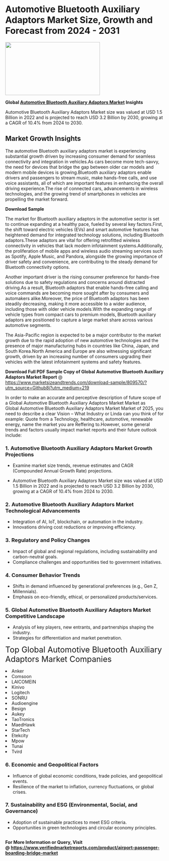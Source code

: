 <H1>Automotive Bluetooth Auxiliary Adaptors Market Size, Growth and Forecast from 2024 - 2031</H1><img class="aligncenter size-medium wp-image-584254" src="https://thirdeyenews.in/wp-content/uploads/2024/09/Global-Market-Research-300x168.jpeg" alt="" width="300" height="168" /><p><strong>Global&nbsp;<a href="https://www.marketsizeandtrends.com/download-sample/809570/?utm_source=Github8j?utm_medium=219">Automotive Bluetooth Auxiliary Adaptors Market</a> Insights</strong></p><p>Automotive Bluetooth Auxiliary Adaptors Market size was valued at USD 1.5 Billion in 2022 and is projected to reach USD 3.2 Billion by 2030, growing at a CAGR of 10.4% from 2024 to 2030.</p><p><h2>Market Growth Insights</h2> <p>The automotive Bluetooth auxiliary adaptors market is experiencing substantial growth driven by increasing consumer demand for seamless connectivity and integration in vehicles.As cars become more tech-savvy, the need for devices that bridge the gap between older car models and modern mobile devices is growing.Bluetooth auxiliary adaptors enable drivers and passengers to stream music, make hands-free calls, and use voice assistants, all of which are important features in enhancing the overall driving experience.The rise of connected cars, advancements in wireless technologies, and the growing trend of smartphones in vehicles are propelling the market forward.</p> <p><strong>Download Sample</strong></p> <p>The market for Bluetooth auxiliary adaptors in the automotive sector is set to continue expanding at a healthy pace, fueled by several key factors.First, the shift toward electric vehicles (EVs) and smart automotive features has heightened demand for integrated technology solutions, including Bluetooth adaptors.These adaptors are vital for offering retrofitted wireless connectivity in vehicles that lack modern infotainment systems.Additionally, the proliferation of mobile apps and wireless audio streaming services such as Spotify, Apple Music, and Pandora, alongside the growing importance of driver safety and convenience, are contributing to the steady demand for Bluetooth connectivity options.</p> <p>Another important driver is the rising consumer preference for hands-free solutions due to safety regulations and concerns around distracted driving.As a result, Bluetooth adaptors that enable hands-free calling and voice commands are becoming more sought after by consumers and automakers alike.Moreover, the price of Bluetooth adaptors has been steadily decreasing, making it more accessible to a wider audience, including those with older vehicle models.With the expanding range of vehicle types from compact cars to premium models, Bluetooth auxiliary adaptors are positioned to capture a large market share across various automotive segments.</p> <p>The Asia-Pacific region is expected to be a major contributor to the market growth due to the rapid adoption of new automotive technologies and the presence of major manufacturing hubs in countries like China, Japan, and South Korea.North America and Europe are also witnessing significant growth, driven by an increasing number of consumers upgrading their vehicles with the latest infotainment systems and safety features.</p> <p><span class=""><strong>Download Full PDF Sample Copy of Global Automotive Bluetooth Auxiliary Adaptors Market Report</strong> @ <a href="https://www.marketsizeandtrends.com/download-sample/809570/?utm_source=Github8j?utm_medium=219" target="_blank">https://www.marketsizeandtrends.com/download-sample/809570/?utm_source=Github8j?utm_medium=219</a></span></p><p>In order to make an accurate and perceptive description of future scope of a Global&nbsp;Automotive Bluetooth Auxiliary Adaptors Market Market as Global&nbsp;Automotive Bluetooth Auxiliary Adaptors Market Market of 2025, you need to describe a clear Vision &ndash; What Industry or Linda can you think of for example: Quote from a Technology, healthcare, automotive, renewable energy, name the market you are Reffering to.However, some general trends and factors usually impact market reports and their future outlook include:</p><h3>1.&nbsp;<strong>Automotive Bluetooth Auxiliary Adaptors Market Growth Projections</strong></h3><ul><li>Examine market size trends, revenue estimates and CAGR (Compounded Annual Growth Rate) projections.</li><li><p>Automotive Bluetooth Auxiliary Adaptors Market size was valued at USD 1.5 Billion in 2022 and is projected to reach USD 3.2 Billion by 2030, growing at a CAGR of 10.4% from 2024 to 2030.</p></li></ul><h3>2.&nbsp;<strong>Automotive Bluetooth Auxiliary Adaptors Market Technological Advancements</strong></h3><ul><li>Integration of AI, IoT, blockchain, or automation in the industry.</li><li>Innovations driving cost reductions or improving efficiency.</li></ul><h3>3.&nbsp;<strong>Regulatory and Policy Changes</strong></h3><ul><li>Impact of global and regional regulations, including sustainability and carbon-neutral goals.</li><li>Compliance challenges and opportunities tied to government initiatives.</li></ul><h3>4.&nbsp;<strong>Consumer Behavior Trends</strong></h3><ul><li>Shifts in demand influenced by generational preferences (e.g., Gen Z, Millennials).</li><li>Emphasis on eco-friendly, ethical, or personalized products/services.</li></ul><h3>5.&nbsp;<strong>Global Automotive Bluetooth Auxiliary Adaptors Market Competitive Landscape</strong></h3><ul><li>Analysis of key players, new entrants, and partnerships shaping the industry.</li><li>Strategies for differentiation and market penetration.</li></ul><p data-pm-slice="1 1 []"><span style="color: inherit; font-family: inherit; font-size: 25px;">Top Global Automotive Bluetooth Auxiliary Adaptors Market Companies</span></p><div class="" data-test-id=""><p><li>Anker</li><li> Comsoon</li><li> LAICOMEIN</li><li> Kinivo</li><li> Logitech</li><li> SONRU</li><li> Audioengine</li><li> Besign</li><li> Aukey</li><li> TaoTronics</li><li> MaedHawk</li><li> StarTech</li><li> Etekcity</li><li> Mpow</li><li> Tunai</li><li> Tvird</li></p></div><h3>6.&nbsp;<strong>Economic and Geopolitical Factors</strong></h3><ul><li>Influence of global economic conditions, trade policies, and geopolitical events.</li><li>Resilience of the market to inflation, currency fluctuations, or global crises.</li></ul><h3>7.&nbsp;<strong>Sustainability and ESG (Environmental, Social, and Governance)</strong></h3><ul><li>Adoption of sustainable practices to meet ESG criteria.</li><li>Opportunities in green technologies and circular economy principles.</li></ul><h2><strong style="font-size: 14px;">For More Information or Query, Visit @&nbsp;</strong><a style="background-color: #ffffff; font-size: 14px;" href="https://www.marketsizeandtrends.com/report/automotive-bluetooth-auxiliary-adaptors-market/" target="_blank">https://www.verifiedmarketreports.com/product/airport-passenger-boarding-bridge-market</a></h2>